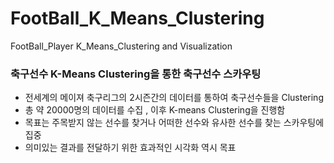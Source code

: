 # FootBall_K_Means_Clustering
FootBall_Player K_Means_Clustering and Visualization

### 축구선수 K-Means Clustering을 통한 축구선수 스카우팅

* 전세계의 메이져 축구리그의 2시즌간의 데이터를 통하여 축구선수들을 Clustering
* 총 약 20000명의 데이터를 수집 , 이후 K-means Clustering을 진행함
* 목표는 주목받지 않는 선수를 찾거나 어떠한 선수와 유사한 선수를 찾는 스카우팅에 집중
* 의미있는 결과를 전달하기 위한 효과적인 시각화 역시 목표 
